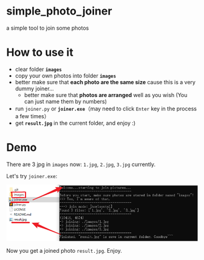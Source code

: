 # simple_photo_joiner
a simple tool to join some photos

# How to use it

- clear folder **`images`**
- copy your own photos into folder **`images`**
- better make sure that **each photo are the same size** cause this is a very dummy joiner...
  - better make sure that **photos are arranged** well as you wish (You can just name them by numbers)
- run `joiner.py` or **`joiner.exe`**（may need to click `Enter` key in the process a few times）
- get **`result.jpg`** in the current folder, and enjoy :)

# Demo

There are 3 jpg in `images` now: `1.jpg`,  `2.jpg`,  `3.jpg` currently.

Let's try `joiner.exe`:

![image-20200919214244594](README/image-20200919214244594.png)

Now you get a joined photo `result.jpg`. Enjoy.